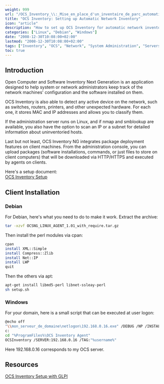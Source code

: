 ```yaml
---
weight: 999
url: "/OCS_Inventory_\\:_Mise_en_place_d'un_inventaire_de_parc_automatique/"
title: "OCS Inventory: Setting up Automatic Network Inventory"
icon: "article"
description: "How to set up OCS Inventory for automatic network inventory management with client installation on Debian and Windows platforms"
categories: ["Linux", "Debian", "Windows"]
date: "2008-12-30T10:08:00+02:00"
lastmod: "2008-12-30T10:08:00+02:00"
tags: ["Inventory", "OCS", "Network", "System Administration", "Servers"]
toc: true
---
```


## Introduction

Open Computer and Software Inventory Next Generation is an application designed to help system or network administrators keep track of the network machines' configuration and the software installed on them.

OCS Inventory is also able to detect any active device on the network, such as switches, routers, printers, and other unexpected hardware. For each one, it stores MAC and IP addresses and allows you to classify them.

If the administration server runs on Linux, and if nmap and smblookup are available, you also have the option to scan an IP or a subnet for detailed information about uninventoried hosts.

Last but not least, OCS Inventory NG integrates package deployment features on client machines. From the administration console, you can upload packages (software installations, commands, or just files to store on client computers) that will be downloaded via HTTP/HTTPS and executed by agents on clients.

Here's a setup document:  
[OCS Inventory Setup](/pdf/mise_en_place_d'ocs_inventory.pdf)

## Client Installation

### Debian

For Debian, here's what you need to do to make it work. Extract the archive:

```bash
tar -xzvf OCSNG_LINUX_AGENT_1.01_with_require.tar.gz
```

Then install the perl modules via cpan:

```bash
cpan
install XML::Simple
install Compress::Zlib
install Net::IP
install LWP
quit
```

Then the others via apt:

```bash
apt-get install libmd5-perl libnet-ssleay-perl
sh setup.sh
```

### Windows

For your domain, here is a small script that can be executed at user logon:

```bash
@echo off
"\\mon_serveur_de_domaine\netlogon\192.168.0.16.exe" /DEBUG /NP /INSTALL
c:
cd "%ProgramFiles%\OCS Inventory Agent"
OCSInventory /SERVER:192.168.0.16 /TAG:"%username%"
```

Here 192.168.0.16 corresponds to my OCS server.

## Resources

[OCS Inventory Setup with GLPI](/pdf/mise_en_place_d'ocs_inventory.pdf)